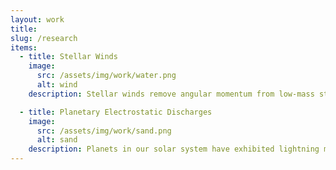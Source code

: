 ```yaml
---
layout: work
title:
slug: /research
items:
  - title: Stellar Winds
    image:
      src: /assets/img/work/water.png
      alt: wind
    description: Stellar winds remove angular momentum from low-mass stars, effectively controlling how they spin-down and evolve. I use 3D MHD simulations to quantify these winds, and derive interesting parameters from them. These winds also have significant impacts on orbiting exoplanets and affect the habitability of these objects.

  - title: Planetary Electrostatic Discharges
    image: 
      src: /assets/img/work/sand.png
      alt: sand
    description: Planets in our solar system have exhibited lightning many times in the past (e.g. Saturn, Uranus, Jupiter). Lightning emits very strong radio signals, which could be detectable from Earth. I am using the worlds most sensitive low-frequency radio telescopes to try detect these transient events.
---
```

<br/>